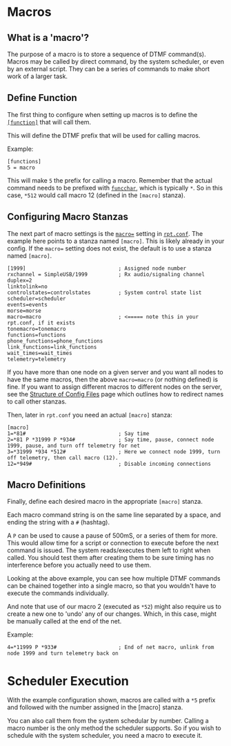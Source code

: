 # Macros

## What is a 'macro'?
The purpose of a macro is to store a sequence of DTMF command(s). Macros may be called by direct command, by the system scheduler, or even by an external script. They can be a series of commands to make short work of a larger task.

## Define Function
The first thing to configure when setting up macros is to define the [`[function]`](../config/rpt_conf.md#functions) that will call them.

This will define the DTMF prefix that will be used for calling macros.

Example:

```
[functions]
5 = macro
```

This will make `5` the prefix for calling a macro. Remember that the actual command needs to be prefixed with [`funcchar`](../config/rpt_conf.md#funcchar), which is typically `*`. So in this case, `*512` would call macro 12 (defined in the `[macro]` stanza). 

## Configuring Macro Stanzas
The next part of macro settings is the [`macro=`](../config/rpt_conf.md#macro) setting in [`rpt.conf`](../config/rpt_conf.md). The example here points to a stanza named `[macro]`. This is likely already in your config. If the `macro=` setting does not exist, the default is to use a stanza named `[macro]`.  

```
[1999]                              ; Assigned node number
rxchannel = SimpleUSB/1999	        ; Rx audio/signaling channel
duplex=2
linktolink=no
controlstates=controlstates         ; System control state list
scheduler=scheduler
events=events
morse=morse
macro=macro                         ; <===== note this in your rpt.conf, if it exists
tonemacro=tonemacro
functions=functions
phone_functions=phone_functions
link_functions=link_functions
wait_times=wait_times
telemetry=telemetry
```

If you have more than one node on a given server and you want all nodes to have the same macros, then the above `macro=macro` (or nothing defined) is fine. If you want to assign different macros to different nodes on the server, see the [Structure of Config Files](../config/config-structure.md#settings-to-name-other-stanzas) page which outlines how to redirect names to call other stanzas.

Then, later in `rpt.conf` you need an actual `[macro]` stanza:

```
[macro]
1=*81#                              ; Say time
2=*81 P *31999 P *934#              ; Say time, pause, connect node 1999, pause, and turn off telemetry for net
3=*31999 *934 *512#                 ; Here we connect node 1999, turn off telemetry, then call macro (12). 
12=*949#                            ; Disable incoming connections
```

## Macro Definitions
Finally, define each desired macro in the appropriate `[macro]` stanza.

Each macro command string is on the same line separated by a space, and ending the string with a `#` (hashtag). 

A `P` can be used to cause a pause of 500mS, or a series of them for more. This would allow time for a script or connection to execute before the next command is issued. The system reads/executes them left to right when called. You should test them after creating them to be sure timing has no interference before you actually need to use them. 

Looking at the above example, you can see how multiple DTMF commands can be chained together into a single macro, so that you wouldn't have to execute the commands individually.

And note that use of our macro 2 (executed as `*52`) might also require us to create a new one to 'undo' any of our changes. Which, in this case, might be manually called at the end of the net.

Example:

```
4=*11999 P *933#                    ; End of net macro, unlink from node 1999 and turn telemetry back on
```

# Scheduler Execution
With the example configuration shown, macros are called with a `*5` prefix and followed with the number assigned in the [macro] stanza.

You can also call them from the system schedular by number. Calling a macro number is the only method the scheduler supports. So if you wish to schedule with the system scheduler, you need a macro to execute it.